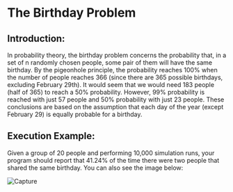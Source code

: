 # The Birthday Problem

## Introduction:

In probability theory, the birthday problem concerns the probability that, in a set of n randomly chosen people,
some pair of them will have the same birthday. By the pigeonhole principle, the probability reaches 100% when
the number of people reaches 366 (since there are 365 possible birthdays, excluding February 29th). It would
seem that we would need 183 people (half of 365) to reach a 50% probability. However, 99% probability is
reached with just 57 people and 50% probability with just 23 people. These conclusions are based on the
assumption that each day of the year (except February 29) is equally probable for a birthday.

## Execution Example:
Given a group of 20 people and performing 10,000 simulation runs, your program should report that 41.24% of
the time there were two people that shared the same birthday. You can also see the image below:

![Capture](https://user-images.githubusercontent.com/34712449/99596834-a6657b80-29ff-11eb-9da1-34a8f09942ef.PNG)

